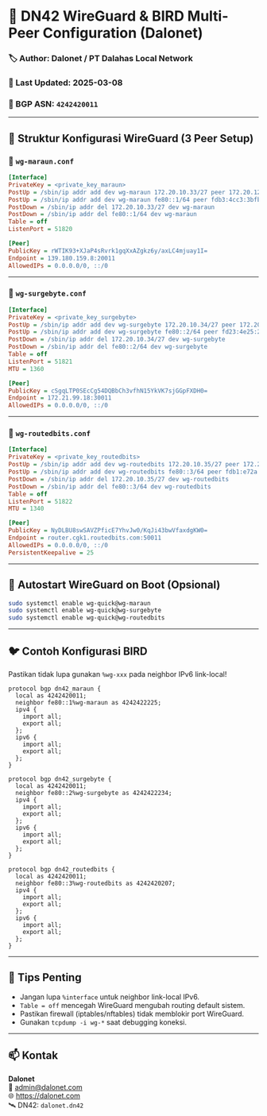 
# 📘 DN42 WireGuard & BIRD Multi-Peer Configuration (Dalonet)

### 🏷️ Author: Dalonet / PT Dalahas Local Network  
### 📅 Last Updated: 2025-03-08  
### 📡 BGP ASN: `4242420011`

---

## 📁 Struktur Konfigurasi WireGuard (3 Peer Setup)

### 📂 `wg-maraun.conf`

```ini
[Interface]
PrivateKey = <private_key_maraun>
PostUp = /sbin/ip addr add dev wg-maraun 172.20.10.33/27 peer 172.20.12.197/32
PostUp = /sbin/ip addr add dev wg-maraun fe80::1/64 peer fdb3:4cc3:3bfb::1
PostDown = /sbin/ip addr del 172.20.10.33/27 dev wg-maraun
PostDown = /sbin/ip addr del fe80::1/64 dev wg-maraun
Table = off
ListenPort = 51820

[Peer]
PublicKey = rWTIK93+XJaP4sRvrk1gqXxAZgkz6y/axLC4mjuay1I=
Endpoint = 139.180.159.8:20011
AllowedIPs = 0.0.0.0/0, ::/0
```

---

### 📂 `wg-surgebyte.conf`

```ini
[Interface]
PrivateKey = <private_key_surgebyte>
PostUp = /sbin/ip addr add dev wg-surgebyte 172.20.10.34/27 peer 172.20.12.197/32
PostUp = /sbin/ip addr add dev wg-surgebyte fe80::2/64 peer fd23:4e25:2ec8:18::1
PostDown = /sbin/ip addr del 172.20.10.34/27 dev wg-surgebyte
PostDown = /sbin/ip addr del fe80::2/64 dev wg-surgebyte
Table = off
ListenPort = 51821
MTU = 1360

[Peer]
PublicKey = cSgqLTP0SEcCg54DQBbCh3vfhN15YkVK7sjGGpFXDH0=
Endpoint = 172.21.99.18:30011
AllowedIPs = 0.0.0.0/0, ::/0
```

---

### 📂 `wg-routedbits.conf`

```ini
[Interface]
PrivateKey = <private_key_routedbits>
PostUp = /sbin/ip addr add dev wg-routedbits 172.20.10.35/27 peer 172.20.19.66/32
PostUp = /sbin/ip addr add dev wg-routedbits fe80::3/64 peer fdb1:e72a:343d::3
PostDown = /sbin/ip addr del 172.20.10.35/27 dev wg-routedbits
PostDown = /sbin/ip addr del fe80::3/64 dev wg-routedbits
Table = off
ListenPort = 51822
MTU = 1340

[Peer]
PublicKey = NyDLBU8swSAVZPficE7YhvJw0/KqJi43bwVfaxdgKW0=
Endpoint = router.cgk1.routedbits.com:50011
AllowedIPs = 0.0.0.0/0, ::/0
PersistentKeepalive = 25
```

---

## 🚀 Autostart WireGuard on Boot (Opsional)

```bash
sudo systemctl enable wg-quick@wg-maraun
sudo systemctl enable wg-quick@wg-surgebyte
sudo systemctl enable wg-quick@wg-routedbits
```

---

## 🐦 Contoh Konfigurasi BIRD

Pastikan tidak lupa gunakan `%wg-xxx` pada neighbor IPv6 link-local!

```bird
protocol bgp dn42_maraun {
  local as 4242420011;
  neighbor fe80::1%wg-maraun as 4242422225;
  ipv4 {
    import all;
    export all;
  };
  ipv6 {
    import all;
    export all;
  };
}

protocol bgp dn42_surgebyte {
  local as 4242420011;
  neighbor fe80::2%wg-surgebyte as 4242422234;
  ipv4 {
    import all;
    export all;
  };
  ipv6 {
    import all;
    export all;
  };
}

protocol bgp dn42_routedbits {
  local as 4242420011;
  neighbor fe80::3%wg-routedbits as 4242420207;
  ipv4 {
    import all;
    export all;
  };
  ipv6 {
    import all;
    export all;
  };
}
```

---

## 📌 Tips Penting

- Jangan lupa `%interface` untuk neighbor link-local IPv6.
- `Table = off` mencegah WireGuard mengubah routing default sistem.
- Pastikan firewall (iptables/nftables) tidak memblokir port WireGuard.
- Gunakan `tcpdump -i wg-*` saat debugging koneksi.

---

## 📫 Kontak

**Dalonet**  
📧 admin@dalonet.com  
🌐 https://dalonet.com  
🛰️ DN42: `dalonet.dn42`
